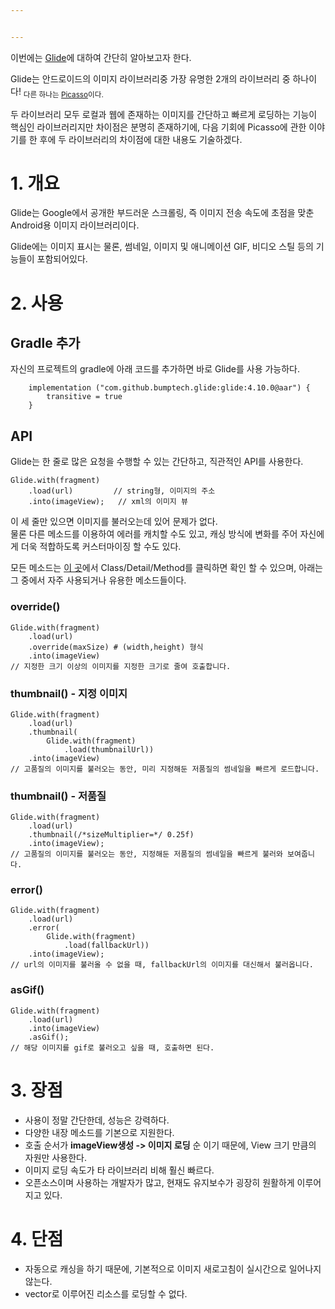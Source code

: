 ```yaml
---


---
```


<p>이번에는 <a href="https://bumptech.github.io/glide/">Glide</a>에 대하여 간단히 알아보고자 한다.</p>
<p>Glide는 안드로이드의 이미지 라이브러리중 가장 유명한 2개의 라이브러리 중 하나이다! <sub> 다른 하나는 <a href="https://square.github.io/picasso/">Picasso</a>이다.</sub></p>
<p>두 라이브러리 모두 로컬과 웹에 존재하는 이미지를 간단하고 빠르게 로딩하는 기능이 핵심인 라이브러리지만 차이점은 분명히 존재하기에, 다음 기회에 Picasso에 관한 이야기를 한 후에 두 라이브러리의 차이점에 대한 내용도 기술하겠다.</p>
<h1 id="개요">1. 개요</h1>
<p>Glide는 Google에서 공개한 부드러운 스크롤링, 즉 이미지 전송 속도에 초점을 맞춘 Android용 이미지 라이브러리이다.</p>
<p>Glide에는 이미지 표시는 물론, 썸네일, 이미지 및 애니메이션 GIF, 비디오 스틸 등의 기능들이 포함되어있다.</p>
<h1 id="사용">2. 사용</h1>
<h2 id="gradle-추가">Gradle 추가</h2>
<p>자신의 프로젝트의 gradle에 아래 코드를 추가하면 바로 Glide를 사용 가능하다.</p>
<pre class=" language-java"><code class="prism  language-java">    <span class="token function">implementation</span> <span class="token punctuation">(</span><span class="token string">"com.github.bumptech.glide:glide:4.10.0@aar"</span><span class="token punctuation">)</span> <span class="token punctuation">{</span>
        transitive <span class="token operator">=</span> <span class="token boolean">true</span>
    <span class="token punctuation">}</span>
</code></pre>
<h2 id="api">API</h2>
<p>Glide는 한 줄로 많은 요청을 수행할 수 있는 간단하고, 직관적인 API를 사용한다.</p>
<pre class=" language-java"><code class="prism  language-java">Glide<span class="token punctuation">.</span><span class="token function">with</span><span class="token punctuation">(</span>fragment<span class="token punctuation">)</span>
    <span class="token punctuation">.</span><span class="token function">load</span><span class="token punctuation">(</span>url<span class="token punctuation">)</span>			<span class="token comment">// string형, 이미지의 주소</span>
    <span class="token punctuation">.</span><span class="token function">into</span><span class="token punctuation">(</span>imageView<span class="token punctuation">)</span><span class="token punctuation">;</span>	<span class="token comment">// xml의 이미지 뷰</span>
</code></pre>
<p>이 세 줄만 있으면 이미지를 불러오는데 있어 문제가 없다.<br>
물론 다른 메소드를 이용하여 에러를 캐치할 수도 있고, 캐싱 방식에 변화를 주어 자신에게 더욱 적합하도록 커스터마이징 할 수도 있다.</p>
<p>모든 메소드는 <a href="https://bumptech.github.io/glide/javadocs/430/com/bumptech/glide/request/RequestOptions.html#method.detail">이 곳</a>에서 Class/Detail/Method를 클릭하면 확인 할 수 있으며, 아래는 그 중에서 자주 사용되거나 유용한 메소드들이다.</p>
<h3 id="override">override()</h3>
<pre class=" language-java"><code class="prism  language-java">Glide<span class="token punctuation">.</span><span class="token function">with</span><span class="token punctuation">(</span>fragment<span class="token punctuation">)</span>
	<span class="token punctuation">.</span><span class="token function">load</span><span class="token punctuation">(</span>url<span class="token punctuation">)</span>
	<span class="token punctuation">.</span><span class="token function">override</span><span class="token punctuation">(</span>maxSize<span class="token punctuation">)</span>	# <span class="token punctuation">(</span>width<span class="token punctuation">,</span>height<span class="token punctuation">)</span> 형식
	<span class="token punctuation">.</span><span class="token function">into</span><span class="token punctuation">(</span>imageView<span class="token punctuation">)</span>
<span class="token comment">// 지정한 크기 이상의 이미지를 지정한 크기로 줄여 호출합니다.</span>
</code></pre>
<h3 id="thumbnail---지정-이미지">thumbnail() - 지정 이미지</h3>
<pre class=" language-java"><code class="prism  language-java">Glide<span class="token punctuation">.</span><span class="token function">with</span><span class="token punctuation">(</span>fragment<span class="token punctuation">)</span>
    <span class="token punctuation">.</span><span class="token function">load</span><span class="token punctuation">(</span>url<span class="token punctuation">)</span>
	<span class="token punctuation">.</span><span class="token function">thumbnail</span><span class="token punctuation">(</span>
		Glide<span class="token punctuation">.</span><span class="token function">with</span><span class="token punctuation">(</span>fragment<span class="token punctuation">)</span>
			<span class="token punctuation">.</span><span class="token function">load</span><span class="token punctuation">(</span>thumbnailUrl<span class="token punctuation">)</span><span class="token punctuation">)</span>
    <span class="token punctuation">.</span><span class="token function">into</span><span class="token punctuation">(</span>imageView<span class="token punctuation">)</span>
<span class="token comment">// 고품질의 이미지를 불러오는 동안, 미리 지정해둔 저품질의 썸네일을 빠르게 로드합니다.</span>
</code></pre>
<h3 id="thumbnail---저품질">thumbnail() - 저품질</h3>
<pre class=" language-java"><code class="prism  language-java">Glide<span class="token punctuation">.</span><span class="token function">with</span><span class="token punctuation">(</span>fragment<span class="token punctuation">)</span>
    <span class="token punctuation">.</span><span class="token function">load</span><span class="token punctuation">(</span>url<span class="token punctuation">)</span>
	<span class="token punctuation">.</span><span class="token function">thumbnail</span><span class="token punctuation">(</span><span class="token comment">/*sizeMultiplier=*/</span> <span class="token number">0.25f</span><span class="token punctuation">)</span>
    <span class="token punctuation">.</span><span class="token function">into</span><span class="token punctuation">(</span>imageView<span class="token punctuation">)</span><span class="token punctuation">;</span>
<span class="token comment">// 고품질의 이미지를 불러오는 동안, 지정해둔 저품질의 썸네일을 빠르게 불러와 보여줍니다.</span>
</code></pre>
<h3 id="error">error()</h3>
<pre class=" language-java"><code class="prism  language-java">Glide<span class="token punctuation">.</span><span class="token function">with</span><span class="token punctuation">(</span>fragment<span class="token punctuation">)</span>
    <span class="token punctuation">.</span><span class="token function">load</span><span class="token punctuation">(</span>url<span class="token punctuation">)</span>
	<span class="token punctuation">.</span><span class="token function">error</span><span class="token punctuation">(</span>
		Glide<span class="token punctuation">.</span><span class="token function">with</span><span class="token punctuation">(</span>fragment<span class="token punctuation">)</span>
			<span class="token punctuation">.</span><span class="token function">load</span><span class="token punctuation">(</span>fallbackUrl<span class="token punctuation">)</span><span class="token punctuation">)</span>
    <span class="token punctuation">.</span><span class="token function">into</span><span class="token punctuation">(</span>imageView<span class="token punctuation">)</span><span class="token punctuation">;</span>
<span class="token comment">// url의 이미지를 불러올 수 없을 때, fallbackUrl의 이미지를 대신해서 불러옵니다.</span>
</code></pre>
<h3 id="asgif">asGif()</h3>
<pre class=" language-java"><code class="prism  language-java">Glide<span class="token punctuation">.</span><span class="token function">with</span><span class="token punctuation">(</span>fragment<span class="token punctuation">)</span>
    <span class="token punctuation">.</span><span class="token function">load</span><span class="token punctuation">(</span>url<span class="token punctuation">)</span>
    <span class="token punctuation">.</span><span class="token function">into</span><span class="token punctuation">(</span>imageView<span class="token punctuation">)</span>
	<span class="token punctuation">.</span><span class="token function">asGif</span><span class="token punctuation">(</span><span class="token punctuation">)</span><span class="token punctuation">;</span>
<span class="token comment">// 해당 이미지를 gif로 불러오고 싶을 때, 호출하면 된다. </span>
</code></pre>
<h1 id="장점">3. 장점</h1>
<ul>
<li>사용이 정말 간단한데, 성능은 강력하다.</li>
<li>다양한 내장 메소드를 기본으로 지원한다.</li>
<li>호출 순서가 <strong>imageView생성 -&gt; 이미지 로딩</strong> 순 이기 때문에,  View 크기 만큼의 자원만 사용한다.</li>
<li>이미지 로딩 속도가  타 라이브러리 비해 훨신 빠르다.</li>
<li>오픈소스이며 사용하는 개발자가 많고, 현재도 유지보수가 굉장히 원활하게 이루어지고 있다.</li>
</ul>
<h1 id="단점">4. 단점</h1>
<ul>
<li>자동으로 캐싱을 하기 때문에, 기본적으로 이미지 새로고침이 실시간으로 일어나지 않는다.</li>
<li>vector로 이루어진 리소스를 로딩할 수 없다.</li>
</ul>


